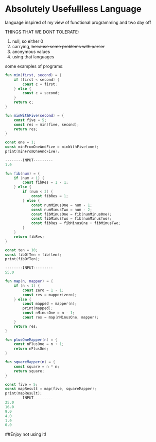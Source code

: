 # Absolutely Use~~full~~less Language

language inspired of my view of functional programming and two day off

THINGS THAT WE DONT TOLERATE:
1) null, so either 0
2) carrying, ~~because some problems with parser~~
3) anonymous values
4) using that languages

some examples of programs:

```kotlin
fun min(first, second) = {
    if (first < second) {
        const c = first;
    } else {
        const c = second;
    }
    return c;
}

fun minWithFive(second) = {
    const five = 5;
    const res = min(five, second);
    return res;
}

const one = 1;
const minFromOneAndFive = minWithFive(one);
print(minFromOneAndFive);

--------INPUT---------
1.0
```

```kotlin
fun fib(num) = {
    if (num < 1) {
        const fibRes = 1 - 1;
    } else {
        if (num < 3) {
            const fibRes = 1;
        } else {
            const numMinusOne = num - 1;
            const numMinusTwo = num - 2;
            const fibMinusOne = fib(numMinusOne);
            const fibMinusTwo = fib(numMinusTwo);
            const fibRes = fibMinusOne + fibMinusTwo;
        }
    }
    return fibRes;
}

const ten = 10;
const fibOfTen = fib(ten);
print(fibOfTen);

--------INPUT---------
55.0
```

```kotlin
fun map(n, mapper) = {
    if (n < 1) {
        const zero = 1 - 1;
        const res = mapper(zero);
    } else {
        const mapped = mapper(n);
        print(mapped);
        const nMinusOne = n - 1;
        const res = map(nMinusOne, mapper);
    }
    return res;
}

fun plusOneMapper(n) = {
    const nPlusOne = n + 1;
    return nPlusOne;
}

fun squareMapper(n) = {
    const square = n * n;
    return square;
}

const five = 5;
const mapResult = map(five, squareMapper);
print(mapResult);
--------INPUT---------
25.0
16.0
9.0
4.0
1.0
0.0
```

##Enjoy not using it!